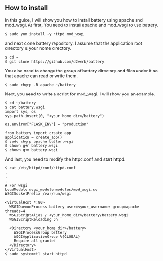 ## How to install
In this guide, I will show you how to install battery using apache and mod_wsgi.
At first, You need to install apache and mod_wsgi to use battery.
```
$ sudo yum install -y httpd mod_wsgi
```
and next clone battery repository. I assume that the application root directory is your home directory.
```
$ cd ~
$ git clone https://github.com/d2verb/battery
```
You alse need to change the group of battery directory and files under it so that apache can read or write them.
```
$ sudo chgrp -R apache ~/battery
```
Next, you need to write a script for mod_wsgi. I will show you an example.
```
$ cd ~/battery
$ cat battery.wsgi
import sys, os
sys.path.insert(0, "<your_home_dir>/battery")

os.environ["FLASK_ENV"] = "production"

from battery import create_app
application = create_app()
$ sudo chgrp apache batter.wsgi
$ chown g+r battery.wsgi
$ chown g+x battery.wsgi
```
And last, you need to modify the httpd.conf and start httpd.
```
$ cat /etc/httpd/conf/httpd.conf
.
.
.
# For wsgi
LoadModule wsgi_module modules/mod_wsgi.so
WSGISocketPrefix /var/run/wsgi

<VirtualHost *:80>
  WSGIDaemonProcess battery user=<your_username> group=apache threads=4
  WSGIScriptAlias / <your_home_dir>/battery/battery.wsgi
  WSGIScriptReloading On

  <Directory <your_home_dir>/battery>
    WSGIProcessGroup battery
    WSGIApplicationGroup %{GLOBAL}
    Require all granted
  </Directory>
</VirtualHost>
$ sudo systemctl start httpd
```
